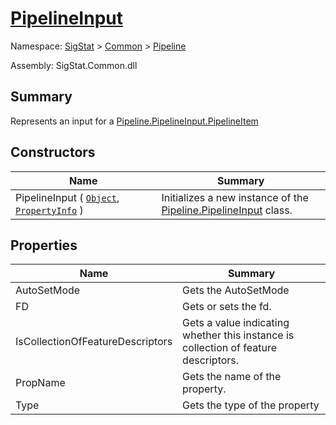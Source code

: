 # [PipelineInput](./PipelineInput.md)

Namespace: [SigStat]() > [Common](./../README.md) > [Pipeline](./README.md)

Assembly: SigStat.Common.dll

## Summary
Represents an input for a [Pipeline.PipelineInput.PipelineItem](https://github.com/hargitomi97/sigstat/blob/master/docs/md/.md)

## Constructors

| Name | Summary | 
| --- | --- | 
| PipelineInput ( [`Object`](https://docs.microsoft.com/en-us/dotnet/api/System.Object), [`PropertyInfo`](https://docs.microsoft.com/en-us/dotnet/api/System.Reflection.PropertyInfo) )<div style="width: 200px">| Initializes a new instance of the [Pipeline.PipelineInput](https://github.com/hargitomi97/sigstat/blob/master/docs/md/SigStat/Common/Pipeline/PipelineInput.md) class.<div style="width: 200px">| <br>


## Properties

| Name | Summary | 
| --- | --- | 
| AutoSetMode<div style="width: 200px">| Gets the AutoSetMode<div style="width: 200px">| <br>
| FD<div style="width: 200px">| Gets or sets the fd.<div style="width: 200px">| <br>
| IsCollectionOfFeatureDescriptors<div style="width: 200px">| Gets a value indicating whether this instance is collection of feature descriptors.<div style="width: 200px">| <br>
| PropName<div style="width: 200px">| Gets the name of the property.<div style="width: 200px">| <br>
| Type<div style="width: 200px">| Gets the type of the property<div style="width: 200px">| <br>


